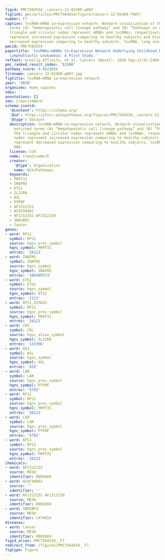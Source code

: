 ```yaml
---
figid: PMC7564554__cancers-12-02489-g007
figlink: pmc/articles/PMC7564554/figure/cancers-12-02489-f007/
number: F7
caption: lncRNA–mRNA co–expression network. Network visualization of the KEGG enriched
  terms (A) “Hematopoietic cell lineage pathway” and (B) “Pathways in cancer”. The
  triangle and circular nodes represent mRNAs and lncRNAs, respectively. Red nodes
  represent increased expression comparing to healthy subjects and blue nodes represent
  decreased expression comparing to healthy subjects. lncRNA, long non–coding RNA.
pmcid: PMC7564554
papertitle: 'lncRNAs–mRNAs Co–Expression Network Underlying Childhood B–Cell Acute
  Lymphoblastic Leukaemia: A Pilot Study.'
reftext: Ornella Affinito, et al. Cancers (Basel). 2020 Sep;12(9):2489.
pmc_ranked_result_index: '51580'
pathway_score: 0.8629094
filename: cancers-12-02489-g007.jpg
figtitle: lncRNA–mRNA co–expression network
year: '2020'
organisms: Homo sapiens
ndex: ''
annotations: []
seo: CreativeWork
schema-jsonld:
  '@context': https://schema.org/
  '@id': https://pfocr.wikipathways.org/figures/PMC7564554__cancers-12-02489-g007.html
  '@type': Dataset
  description: lncRNA–mRNA co–expression network. Network visualization of the KEGG
    enriched terms (A) “Hematopoietic cell lineage pathway” and (B) “Pathways in cancer”.
    The triangle and circular nodes represent mRNAs and lncRNAs, respectively. Red
    nodes represent increased expression comparing to healthy subjects and blue nodes
    represent decreased expression comparing to healthy subjects. lncRNA, long non–coding
    RNA.
  license: CC0
  name: CreativeWork
  creator:
    '@type': Organization
    name: WikiPathways
  keywords:
  - PRPF31
  - INAFM2
  - ETS1
  - IL31RA
  - ASL
  - PTPRF
  - AF1312152
  - ACOC94862
  - AF1312152 AF1312159
  - SNO2BP2
  - Cancer
genes:
- word: RP11
  symbol: RP11
  source: hgnc_prev_symbol
  hgnc_symbol: PRPF31
  entrez: '26121'
- word: INAFM2
  symbol: INAFM2
  source: hgnc_symbol
  hgnc_symbol: INAFM2
  entrez: '100505573'
- word: ETS1
  symbol: ETS1
  source: hgnc_symbol
  hgnc_symbol: ETS1
  entrez: '2113'
- word: RP11,325K42
  symbol: RP11
  source: hgnc_prev_symbol
  hgnc_symbol: PRPF31
  entrez: '26121'
- word: CRI
  symbol: CRL
  source: hgnc_alias_symbol
  hgnc_symbol: IL31RA
  entrez: '133396'
- word: ASI
  symbol: ASL
  source: hgnc_symbol
  hgnc_symbol: ASL
  entrez: '435'
- word: LAR
  symbol: LAR
  source: hgnc_prev_symbol
  hgnc_symbol: PTPRF
  entrez: '5792'
- word: RP11
  symbol: RP11
  source: hgnc_prev_symbol
  hgnc_symbol: PRPF31
  entrez: '26121'
- word: LAR
  symbol: LAR
  source: hgnc_prev_symbol
  hgnc_symbol: PTPRF
  entrez: '5792'
- word: RP11
  symbol: RP11
  source: hgnc_prev_symbol
  hgnc_symbol: PRPF31
  entrez: '26121'
chemicals:
- word: AF1312152
  source: MESH
  identifier: D005668
- word: ACOC94862
  source: ''
  identifier: ''
- word: AF1312152 AF1312159
  source: MESH
  identifier: D005668
- word: SNO2BP2
  source: MESH
  identifier: C474014
diseases:
- word: Cancer
  source: MESH
  identifier: D009369
figid_alias: PMC7564554__F7
redirect_from: /figures/PMC7564554__F7
figtype: Figure
---
```


